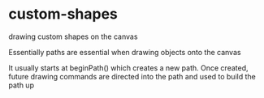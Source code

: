 # custom-shapes

drawing custom shapes on the canvas

 Essentially paths are essential when drawing objects onto the canvas
 
 It usually starts at beginPath() which creates a new path. Once created, future drawing commands are directed into the path and used to build the path up
